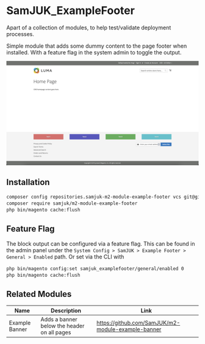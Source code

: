 # SamJUK_ExampleFooter

Apart of a collection of modules, to help test/validate deployment processes.

Simple module that adds some dummy content to the page footer when installed. With a feature flag in the system admin to toggle the output.

![Screenshot of the example footer ctas](./example-footer.png)

## Installation
```sh
composer config repositories.samjuk-m2-module-example-footer vcs git@github.com:SamJUK/m2-module-example-footer.git
composer require samjuk/m2-module-example-footer
php bin/magento cache:flush
```

## Feature Flag
The block output can be configured via a feature flag. This can be found in the admin panel under the `System Config > SamJUK > Example Footer > General > Enabled` path. Or set via the CLI with
```sh
php bin/magento config:set samjuk_examplefooter/general/enabled 0
php bin/magento cache:flush
```

## Related Modules

Name | Description | Link
--- | --- | ---
Example Banner | Adds a banner below the header on all pages | https://github.com/SamJUK/m2-module-example-banner
